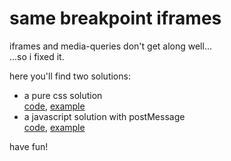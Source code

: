 # same breakpoint iframes

iframes and media-queries don't get along well...  
...so i fixed it.

here you'll find two solutions:

- a pure css solution  
  [code](https://github.com/cdeath/same-breakpoint-iframes/tree/main/pure-css), [example](https://cdeath.github.io/same-breakpoint-iframes/pure-css)
- a javascript solution with postMessage  
  [code](https://github.com/cdeath/same-breakpoint-iframes/tree/main/javascript-postmessage), [example](https://cdeath.github.io/same-breakpoint-iframes/javascript-postmessage)

have fun!